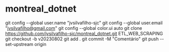# montreal_dotnet

git config --global user.name "jvsilvafilho-sjc"
git config --global user.email "jvsilvafilho@gmail.com"
git config --global color.ui auto
git clone https://github.com/jvsilvafilho-sjc/montreal_dotnet.git ETL_WEB_SCRAPING
git checkout -b v20230802
git add .
git commit -M "Comentário"
git push --set-upstream origin <branch>